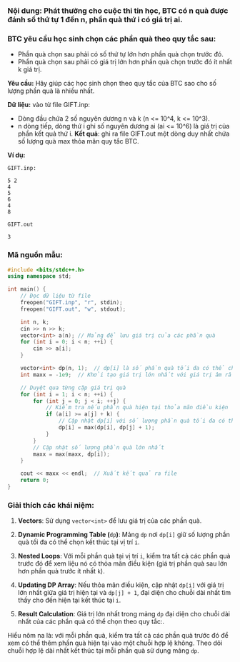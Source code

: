 ### Nội dung: Phát thưởng cho cuộc thi tin học, BTC có n quà được đánh số thứ tự 1 đến n, phần quà thứ i có giá trị ai.  

### BTC yêu cầu học sinh chọn các phần quà theo quy tắc sau:

- Phần quà chọn sau phải có số thứ tự lớn hơn phần quà chọn trước đó.
- Phần quà chọn sau phải có giá trị lớn hơn phần quà chọn trước đó ít nhất k giá trị.

**Yêu cầu:** Hãy giúp các học sinh chọn theo quy tắc của BTC sao cho số lượng phần quà là nhiều nhất.

**Dữ liệu:** vào từ file GIFT.inp:
- Dòng đầu chứa 2 số nguyên dương n và k (n <= 10^4, k <= 10^3).
- n dòng tiếp, dòng thứ i ghi số nguyên dương ai (ai <= 10^6) là giá trị của phần kết quả thứ i.
**Kết quả**: ghi ra file GIFT.out một dòng duy nhất chứa số lượng quà max thỏa mãn quy tắc BTC.

**Ví dụ:**
	
	GIFT.inp:


```
5 2
4
5
6
4
8

```

    GIFT.out


```
3
```
### Mã nguồn mẫu:

```cpp
#include <bits/stdc++.h>
using namespace std;

int main() {
    // Đọc dữ liệu từ file
    freopen("GIFT.inp", "r", stdin);
    freopen("GIFT.out", "w", stdout);

    int n, k;
    cin >> n >> k;
    vector<int> a(n); // Mảng để lưu giá trị của các phần quà
    for (int i = 0; i < n; ++i) {
        cin >> a[i];
    }

    vector<int> dp(n, 1);  // dp[i] là số phần quà tối đa có thể chọn kết thúc tại vị trí i
    int maxx = -1e9;  // Khởi tạo giá trị lớn nhất với giá trị âm rất lớn

    // Duyệt qua từng cặp giá trị quà
    for (int i = 1; i < n; ++i) {
        for (int j = 0; j < i; ++j) {
            // Kiểm tra nếu phần quà hiện tại thỏa mãn điều kiện
            if (a[i] >= a[j] + k) {
                // Cập nhật dp[i] với số lượng phần quà tối đa có thể chọn kết thúc tại i
                dp[i] = max(dp[i], dp[j] + 1);
            }
        }
        // Cập nhật số lượng phần quà lớn nhất
        maxx = max(maxx, dp[i]);
    }

    cout << maxx << endl;  // Xuất kết quả ra file
    return 0;
}

```

### Giải thích các khái niệm:

1. **Vectors**: Sử dụng `vector<int>` để lưu giá trị của các phần quà.
    
2. **Dynamic Programming Table (**`dp`**)**: Mảng `dp` nơi `dp[i]` giữ số lượng phần quà tối đa có thể chọn kết thúc tại vị trí `i`.
    
3. **Nested Loops**: Với mỗi phần quà tại vị trí `i`, kiểm tra tất cả các phần quà trước đó để xem liệu nó có thỏa mãn điều kiện (giá trị phần quà sau lớn hơn phần quà trước ít nhất `k`).
    
4. **Updating DP Array**: Nếu thỏa mãn điều kiện, cập nhật `dp[i]` với giá trị lớn nhất giữa giá trị hiện tại và `dp[j] + 1`, đại diện cho chuỗi dài nhất tìm thấy cho đến hiện tại kết thúc tại `i`.
    
5. **Result Calculation**: Giá trị lớn nhất trong mảng `dp` đại diện cho chuỗi dài nhất của các phần quà có thể chọn theo quy tắc:.
    

Hiểu nôm na là: với mỗi phần quà, kiểm tra tất cả các phần quà trước đó để xem có thể thêm phần quà hiện tại vào một chuỗi hợp lệ không. Theo dõi chuỗi hợp lệ dài nhất kết thúc tại mỗi phần quà sử dụng mảng `dp`.
